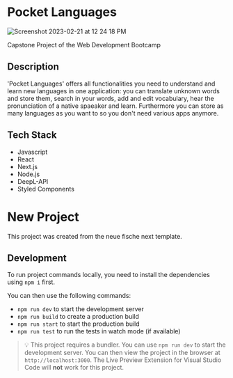 # Pocket Languages 

![Screenshot 2023-02-21 at 12 24 18 PM](https://user-images.githubusercontent.com/118136613/220332324-737b449a-6817-46e9-9660-d922ba066713.png)

Capstone Project of the Web Development Bootcamp

## Description

'Pocket Languages' offers all functionalities you need to understand and learn new languages in one application: 
you can translate unknown words and store them, 
search in your words, 
add and edit vocabulary, 
hear the pronunciation of a native spaeaker 
and learn. 
Furthermore you can store as many languages as you want to so you don't need various apps anymore.

## Tech Stack

- Javascript
- React
- Next.js
- Node.js
- DeepL-API
- Styled Components



# New Project

This project was created from the neue fische next template.

## Development

To run project commands locally, you need to install the dependencies using `npm i` first.

You can then use the following commands:

- `npm run dev` to start the development server
- `npm run build` to create a production build
- `npm run start` to start the production build
- `npm run test` to run the tests in watch mode (if available)

> 💡 This project requires a bundler. You can use `npm run dev` to start the development server. You can then view the project in the browser at `http://localhost:3000`. The Live Preview Extension for Visual Studio Code will **not** work for this project.
